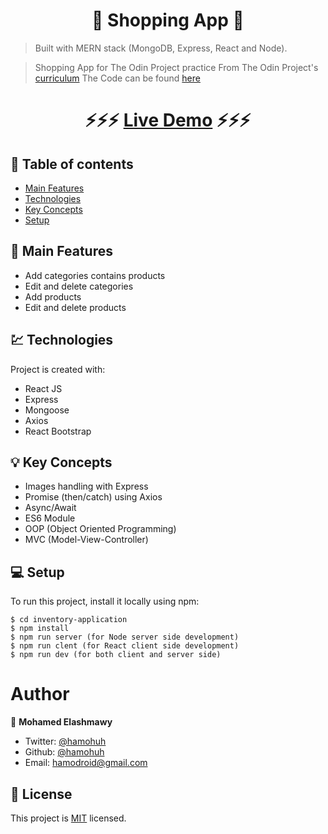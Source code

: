 <h1 align="center">  🛒 Shopping App 🛒 </h1>

> Built with MERN stack (MongoDB, Express, React and Node).

> Shopping App for The Odin Project practice
> From The Odin Project's [curriculum](https://www.theodinproject.com/courses/nodejs/lessons/inventory-application)
> The Code can be found [here](https://github.com/hamohuh/inventory-application)

### <h1 align="center">  ⚡️⚡️⚡️ [Live Demo](https://afternoon-atoll-93127.herokuapp.com/) ⚡️⚡️⚡️ </h1>

## 📜 Table of contents
* [Main Features](#main-features)
* [Technologies](#technologies)
* [Key Concepts](#key-concepts)
* [Setup](#setup)


## 🚩 Main Features
* Add categories contains products
* Edit and delete categories
* Add products
* Edit and delete products

## 💹 Technologies
Project is created with:
* React JS
* Express
* Mongoose
* Axios
* React Bootstrap

## 💡 Key Concepts
* Images handling with Express
* Promise (then/catch) using Axios
* Async/Await
* ES6 Module
* OOP (Object Oriented Programming)
* MVC (Model-View-Controller)

## 💻 Setup
To run this project, install it locally using npm:

```
$ cd inventory-application
$ npm install
$ npm run server (for Node server side development)
$ npm run clent (for React client side development)
$ npm run dev (for both client and server side)
```

# Author

👤 **Mohamed Elashmawy**

* Twitter: [@hamohuh](https://twitter.com/hamohuh)
* Github: [@hamohuh](https://github.com/hamohuh)
* Email: [hamodroid@gmail.com](mailto:hamodroid@gmail.com)

## 📝 License
This project is [MIT](./LICENSE) licensed.
